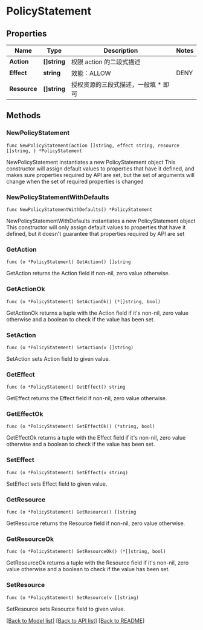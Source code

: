 # PolicyStatement

## Properties

Name | Type | Description | Notes
------------ | ------------- | ------------- | -------------
**Action** | **[]string** | 权限 action 的二段式描述 | 
**Effect** | **string** | 效能：ALLOW | DENY | [default to ""]
**Resource** | **[]string** | 授权资源的三段式描述，一般填 * 即可 | 

## Methods

### NewPolicyStatement

`func NewPolicyStatement(action []string, effect string, resource []string, ) *PolicyStatement`

NewPolicyStatement instantiates a new PolicyStatement object
This constructor will assign default values to properties that have it defined,
and makes sure properties required by API are set, but the set of arguments
will change when the set of required properties is changed

### NewPolicyStatementWithDefaults

`func NewPolicyStatementWithDefaults() *PolicyStatement`

NewPolicyStatementWithDefaults instantiates a new PolicyStatement object
This constructor will only assign default values to properties that have it defined,
but it doesn't guarantee that properties required by API are set

### GetAction

`func (o *PolicyStatement) GetAction() []string`

GetAction returns the Action field if non-nil, zero value otherwise.

### GetActionOk

`func (o *PolicyStatement) GetActionOk() (*[]string, bool)`

GetActionOk returns a tuple with the Action field if it's non-nil, zero value otherwise
and a boolean to check if the value has been set.

### SetAction

`func (o *PolicyStatement) SetAction(v []string)`

SetAction sets Action field to given value.


### GetEffect

`func (o *PolicyStatement) GetEffect() string`

GetEffect returns the Effect field if non-nil, zero value otherwise.

### GetEffectOk

`func (o *PolicyStatement) GetEffectOk() (*string, bool)`

GetEffectOk returns a tuple with the Effect field if it's non-nil, zero value otherwise
and a boolean to check if the value has been set.

### SetEffect

`func (o *PolicyStatement) SetEffect(v string)`

SetEffect sets Effect field to given value.


### GetResource

`func (o *PolicyStatement) GetResource() []string`

GetResource returns the Resource field if non-nil, zero value otherwise.

### GetResourceOk

`func (o *PolicyStatement) GetResourceOk() (*[]string, bool)`

GetResourceOk returns a tuple with the Resource field if it's non-nil, zero value otherwise
and a boolean to check if the value has been set.

### SetResource

`func (o *PolicyStatement) SetResource(v []string)`

SetResource sets Resource field to given value.



[[Back to Model list]](../README.md#documentation-for-models) [[Back to API list]](../README.md#documentation-for-api-endpoints) [[Back to README]](../README.md)


